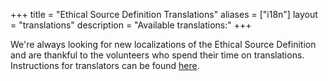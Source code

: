 +++
title = "Ethical Source Definition Translations"
aliases = ["i18n"]
layout = "translations"
description = "Available translations:"
+++

We're always looking for new localizations of the Ethical Source Definition and are thankful to the volunteers who spend their time on translations. Instructions for translators can be found [here](https://github.com/ContributorCovenant/ethicalsource#translating).
